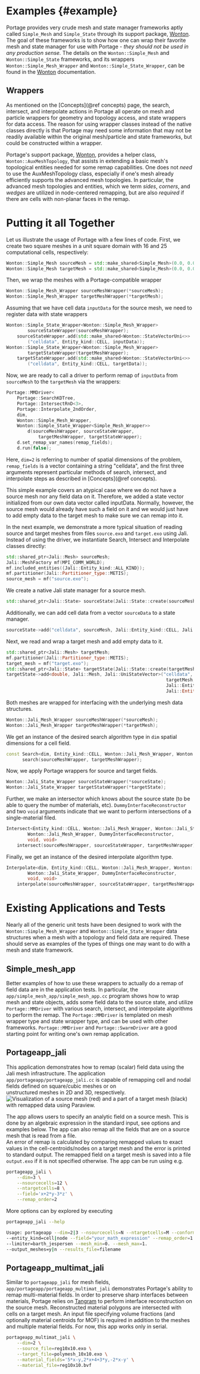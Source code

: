 # Examples  {#example}

Portage provides very crude mesh and state manager frameworks aptly
called `Simple_Mesh` and `Simple_State` through its support package, 
[Wonton](https://github.com/laristra/wonton).  The goal of these frameworks
is to show how one can wrap their favorite mesh and state manager for
use with Portage - _they should not be used in any production sense._
The details on the `Wonton::Simple_Mesh` and `Wonton::Simple_State` 
frameworks, and its wrappers `Wonton::Simple_Mesh_Wrapper` and 
`Wonton::Simple_State_Wrapper`, can be found in the
[Wonton](https://github.com/laristra/wonton) documentation.

## Wrappers

As mentioned on the [Concepts](@ref concepts) page, the search,
intersect, and interpolate actions in Portage all operate on
mesh and particle wrappers for geometry and topology access, 
and state wrappers for data access. The reason for using wrapper 
classes instead of the native classes directly is that Portage
may need some information that may not be
readily available within the original mesh/particle and state
frameworks, but could be constructed within a wrapper.

Portage's support package, [Wonton](https://github.com/laristra/wonton), 
provides a helper class, `Wonton::AuxMeshTopology`, that assists in
extending a basic mesh's topological entities needed for some remap
capabilities.  One does not _need_ to use the AuxMeshTopology class,
especially if one's mesh already efficiently supports the advanced
mesh topologies. 
In particular, the advanced mesh topologies and entities, which we
term _sides_, _corners_, and _wedges_ are utilized in node-centered
remapping, but are also _required_ if there are cells with non-planar
faces in the remap.  

# Putting it all Together

Let us illustrate the usage of Portage with a few lines of code. 
First, we create two square meshes in a unit square domain with 16 and
25 computational cells, respectively:

~~~cpp
Wonton::Simple_Mesh sourceMesh = std::make_shared<Simple_Mesh>(0.0, 0.0, 1.0, 1.0, 4, 4);
Wonton::Simple_Mesh targetMesh = std::make_shared<Simple_Mesh>(0.0, 0.0, 1.0, 1.0, 5, 5);
~~~

Then, we wrap the meshes with a Portage-compatible wrapper

~~~cpp
Wonton::Simple_Mesh_Wrapper sourceMeshWrapper(*sourceMesh);
Wonton::Simple_Mesh_Wrapper targetMeshWrapper(*targetMesh);
~~~

Assuming that we have cell data `inputData` for the source mesh, 
we need to register data with state wrappers

~~~cpp
Wonton::Simple_State_Wrapper<Wonton::Simple_Mesh_Wrapper> 
		sourceStateWrapper(sourceMeshWrapper);
	sourceStateWrapper.add(std::make_shared<Wonton::StateVectorUni<>>
		("celldata", Entity_kind::CELL, inputData));
Wonton::Simple_State_Wrapper<Wonton::Simple_Mesh_Wrapper> 
		targetStateWrapper(targetMeshWrapper);
	targetStateWrapper.add(std::make_shared<Wonton::StateVectorUni<>>
		("celldata", Entity_kind::CELL, targetData));
~~~

Now, we are ready to call a driver to perform remap of `inputData` from 
`sourceMesh` to the `targetMesh` via the wrappers: 

~~~cpp
Portage::MMDriver<
	Portage::SearchKDTree,
	Portage::IntersectRnD<3>,
	Portage::Interpolate_2ndOrder,
	dim,
	Wonton::Simple_Mesh_Wrapper,
	Wonton::Simple_State_Wrapper<Simple_Mesh_Wrapper>>
		d(sourceMeshWrapper, sourceStateWrapper,
			targetMeshWrapper, targetStateWrapper);
	d.set_remap_var_names(remap_fields);
	d.run(false);
~~~

Here, `dim=2` is referring to number of spatial dimensions of the problem, 
`remap_fields` is a vector containing a string "celldata", and the first 
three arguments represent particular methods of search, intersect, and
interpolate steps as described in [Concepts](@ref concepts).

This simple example covers an atypical case where we do not have a source mesh 
nor any field data on it. Therefore, we added a state vector initialized from our own 
data vector called inputData. Normally, however, the source mesh would already 
have such a field on it and we would just have to add empty data to the target mesh
to make sure we can remap into it.

In the next example, we demonstrate a more typical situation of reading source
and target meshes from files `source.exo` and `target.exo` using Jali. Instead of 
using the driver, we instantiate Search, Intersect and Interpolate classes directly:

~~~cpp
std::shared_ptr<Jali::Mesh> sourceMesh;
Jali::MeshFactory mf(MPI_COMM_WORLD);
mf.included_entities({Jali::Entity_kind::ALL_KIND});
mf.partitioner(Jali::Partitioner_type::METIS);
source_mesh = mf("source.exo");
~~~

We create a native Jali state manager for a source mesh.

~~~cpp
std::shared_ptr<Jali::State> sourceState(Jali::State::create(sourceMesh));
~~~

Additionally, we can add cell data from a vector `sourceData` to a state manager.

~~~cpp
sourceState->add("celldata", sourceMesh, Jali::Entity_kind::CELL, Jali::Entity_type::ALL, &(sourceData[0]));
~~~

Next, we read and wrap a target mesh and add empty data to it.

~~~cpp
std::shared_ptr<Jali::Mesh> targetMesh;
mf.partitioner(Jali::Partitioner_type::METIS);
target_mesh = mf("target.exo");
std::shared_ptr<Jali::State> targetState(Jali::State::create(targetMesh));
targetState->add<double, Jali::Mesh, Jali::UniStateVector>("celldata",
                                                            targetMesh,
                                                            Jali::Entity_kind::CELL,
                                                            Jali::Entity_type::ALL, 0.0);
~~~

Both meshes are wrapped for interfacing with the underlying mesh data structures.

~~~cpp
Wonton::Jali_Mesh_Wrapper sourceMeshWrapper(*sourceMesh);
Wonton::Jali_Mesh_Wrapper targetMeshWrapper(*targetMesh);
~~~

We get an instance of the desired search algorithm type in `dim` spatial dimensions 
for a cell field.

~~~cpp
const Search<dim, Entity_kind::CELL, Wonton::Jali_Mesh_Wrapper, Wonton::Jali_Mesh_Wrapper>
      search(sourceMeshWrapper, targetMeshWrapper);
~~~

Now, we apply Portage wrappers for source and target fields.

~~~cpp
Wonton::Jali_State_Wrapper sourceStateWrapper(*sourceState);
Wonton::Jali_State_Wrapper targetStateWrapper(*targetState);
~~~

Further, we make an intersector which knows about the source state (to be able
to query the number of materials, etc). `DummyInterfaceReconstructor` and two 
`void` arguments indicate that we want to perform intersections of a single-material 
filed. 

~~~cpp
Intersect<Entity_kind::CELL, Wonton::Jali_Mesh_Wrapper, Wonton::Jali_State_Wrapper,
		Wonton::Jali_Mesh_Wrapper, DummyInterfaceReconstructor,
		void, void>
	intersect(sourceMeshWrapper, sourceStateWrapper, targetMeshWrapper);
~~~

Finally, we get an instance of the desired interpolate algorithm type.

~~~cpp
Interpolate<dim, Entity_kind::CELL, Wonton::Jali_Mesh_Wrapper, Wonton::Jali_Mesh_Wrapper,
		Wonton::Jali_State_Wrapper, DummyInterfaceReconstructor,
		void, void>
	interpolate(sourceMeshWrapper, sourceStateWrapper, targetMeshWrapper);
~~~

# Existing Applications and Tests

Nearly all of the generic unit tests have been designed to work with
the `Wonton::Simple_Mesh_Wrapper` and `Wonton::Simple_State_Wrapper`
data structures when a mesh with a topology and field data are required. These should serve
as examples of the types of things one may want to do with a mesh and
state framework.

## Simple_mesh_app

Better examples of how to use these wrappers to actually do a remap of
field data are in the application tests.  In particular, the
`app/simple_mesh_app/simple_mesh_app.cc` program shows how to wrap
mesh and state objects, adds some field data to the source state, and
utilize `Portage::MMDriver` with various search, intersect, and
interpolate algorithms to perform the remap.  The `Portage::MMDriver` is
templated on mesh wrapper type and state wrapper type, and can be used
with other frameworks. `Portage::MMDriver` and `Portage::SwarmDriver` 
are a good starting point for writing one's own remap application.

## Portageapp_jali

This application demonstrates how to remap (scalar) field data using the Jali mesh 
infrastructure. The application `app/portageapp/portageapp_jali.cc` is capable
of remapping cell and nodal fields defined on square/cubic meshes or on  
unstructured meshes in 2D and 3D, respectively. 
![Visualization of a source mesh (red) and a part of a target mesh (black) with remapped data using Paraview.](doxygen/images/jaliapp_example.png)

The app allows users to specify an analytic field on a source mesh. This is done 
by an algebraic expression in the standard input, see options and examples below. 
The app can also remap all the fields that are on a source mesh that is 
read from a file.    
An error of remap is calculated by comparing remapped values to exact values in the 
cell-centroids/nodes on a target mesh and the error is printed to standard output. 
The remapped field on a target mesh is saved into a file `output.exo` 
if it is not specified otherwise. The app can be run using e.g.     

~~~sh
portageapp_jali \
    --dim=3 \
    --nsourcecells=12 \
    --ntargetcells=8 \
    --field='x+2*y-3*z' \
    --remap_order=2
~~~

More options can by explored by executing 

~~~sh
portageapp_jali --help

Usage: portageapp --dim=2|3 --nsourcecells=N --ntargetcells=M --conformal=y|n 
--entity_kind=cell|node --field="your_math_expression" --remap_order=1|2 
--limiter=barth_jespersen --mesh_min=0. --mesh_max=1. 
--output_meshes=y|n --results_file=filename
~~~

## Portageapp_multimat_jali

Similar to `portageapp_jali` for mesh fields, `app/portageapp/portageapp_multimat_jali` 
demonstrates Portage's ability to remap multi-material fields. In order to preserve sharp
interfaces between materials, Portage relies on [Tangram](https://github.com/laristra/tangram) 
to perform interface reconstruction
on the source mesh. Reconstructed material polygons are intersected with cells on a target 
mesh. An input file specifying volume fractions (and optionally material centroids 
for MOF) is required in addition to the meshes and multiple material fields. 
For now, this app works only in serial.

~~~sh
portageapp_multimat_jali \
    --dim=2 \
    --source_file=reg10x10.exo \
    --target_file=polymesh_10x10.exo \
    --material_fields='5*x-y,2*x+4+3*y,-2*x-y' \
    --material_file=reg10x10.bvf 
~~~ 
